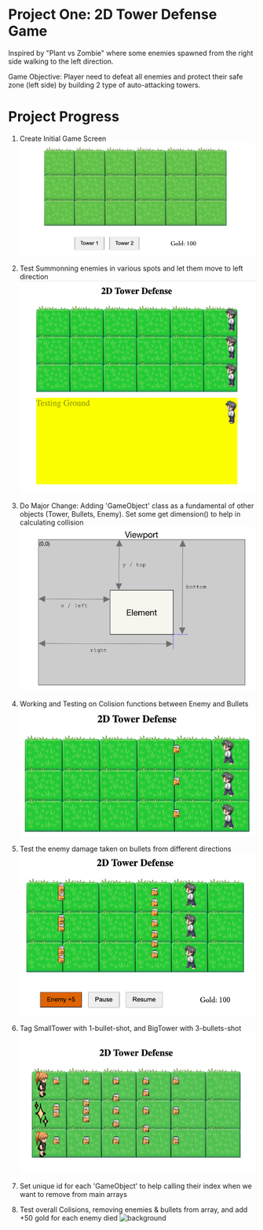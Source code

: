 # Project One: 2D Tower Defense Game

Inspired by "Plant vs Zombie" where some enemies spawned from the right side walking to the left direction.

Game Objective:
Player need to defeat all enemies and protect their safe zone (left side) by building 2 type of auto-attacking towers.


# Project Progress

1. Create Initial Game Screen
![background](./assets/readme/initial-gamescreen.jpg)

1. Test Summonning enemies in various spots and let them move to left direction
![background](./assets/readme/test-spawningAndMoving-enemy.jpg)

1. Do Major Change: Adding 'GameObject' class as a fundamental of other objects (Tower, Bullets, Enemy). Set some get dimension() to help in calculating collision
![background](./assets/readme/getter.jpg)

1. Working and Testing on Colision functions between Enemy and Bullets 
![background](./assets/readme/testing-collision.jpg)

1. Test the enemy damage taken on bullets from different directions
![background](./assets/readme/testing-collision-diff-angle.jpg)

1. Tag SmallTower with 1-bullet-shot, and BigTower with 3-bullets-shot
![background](./assets/readme/tag-bullet-to-tower-type.jpg)

1. Set unique id for each 'GameObject' to help calling their index when we want to remove from main arrays

1. Test overall Colisions, removing enemies & bullets from array, and add +50 gold for each enemy died
![background](./assets/readme/addGold-and-remove-enemy-from-allEnemies)
